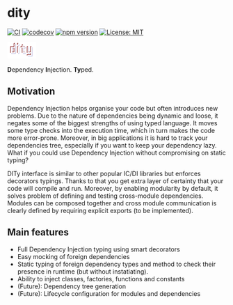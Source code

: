 # dity

[![CI](https://github.com/h-sphere/dity/workflows/CI/badge.svg)](https://github.com/h-sphere/dity/actions/workflows/ci.yml)
[![codecov](https://codecov.io/gh/h-sphere/dity/branch/main/graph/badge.svg)](https://codecov.io/gh/h-sphere/dity)
[![npm version](https://badge.fury.io/js/@hypersphere%2Fdity.svg)](https://badge.fury.io/js/@hypersphere%2Fdity)
[![License: MIT](https://img.shields.io/badge/License-MIT-yellow.svg)](https://opensource.org/licenses/MIT)

![Dity Logo](./docs/public/dity.svg)

**D**ependency **I**njection. **Ty**ped.

## Motivation

Dependency Injection helps organise your code but often introduces new problems. Due to the nature of dependencies being dynamic and loose, it negates some of the biggest strengths of using typed language. It moves some type checks into the execution time, which in turn makes the code more error-prone. Moreover, in big applications it is hard to track your dependencies tree, especially if you want to keep your dependency lazy.
What if you could use Dependency Injection without compromising on static typing?

DITy interface is similar to other popular IC/DI libraries but enforces decorators typings. Thanks to that you get extra layer of certainty that your code will compile and run.
Moreover, by enabling modularity by default, it solves problem of defining and testing cross-module dependencies. Modules can be composed together and cross module communication is clearly defined by requiring explicit exports (to be implemented).

## Main features

- Full Dependency Injection typing using smart decorators
- Easy mocking of foreign dependencies
- Static typing of foreign dependency types and method to check their presence in runtime (but without instatiating).
- Ability to inject classes, factories, functions and constants
- (Future): Dependency tree generation
- (Future): Lifecycle configuration for modules and dependencies
